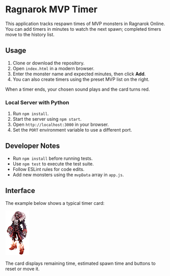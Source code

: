 # Ragnarok MVP Timer

This application tracks respawn times of MVP monsters in Ragnarok Online. You can add timers in minutes to watch the next spawn; completed timers move to the history list.

## Usage

1. Clone or download the repository.
2. Open `index.html` in a modern browser.
3. Enter the monster name and expected minutes, then click **Add**.
4. You can also create timers using the preset MVP list on the right.

When a timer ends, your chosen sound plays and the card turns red.

### Local Server with Python

1. Run `npm install`.
2. Start the server using `npm start`.
3. Open `http://localhost:3000` in your browser.
4. Set the `PORT` environment variable to use a different port.

## Developer Notes

- Run `npm install` before running tests.
- Use `npm test` to execute the test suite.
- Follow ESLint rules for code edits.
- Add new monsters using the `mvpData` array in `app.js`.

## Interface

The example below shows a typical timer card:

![Sample](MVP%20Giff/DRACULA.gif)

The card displays remaining time, estimated spawn time and buttons to reset or move it.
<!-- Clear browser cache to see updated files. -->
